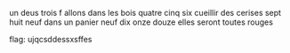 un deus trois
f allons dans les bois
quatre cinq six
cueillir des cerises
sept huit neuf
dans un panier neuf
dix onze douze
elles seront toutes rouges

flag:
ujqcsddessxsffes